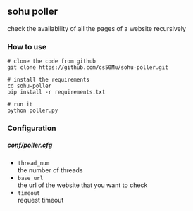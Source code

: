 ## sohu poller
check the availability of all the pages of a website recursively

### How to use
    # clone the code from github
    git clone https://github.com/cs50Mu/sohu-poller.git
    
    # install the requirements
    cd sohu-poller
    pip install -r requirements.txt
    
    # run it
    python poller.py
### Configuration
##### conf/poller.cfg
- `thread_num`   
the number of threads
- `base_url`     
the url of the website that you want to check
- `timeout`      
request timeout
